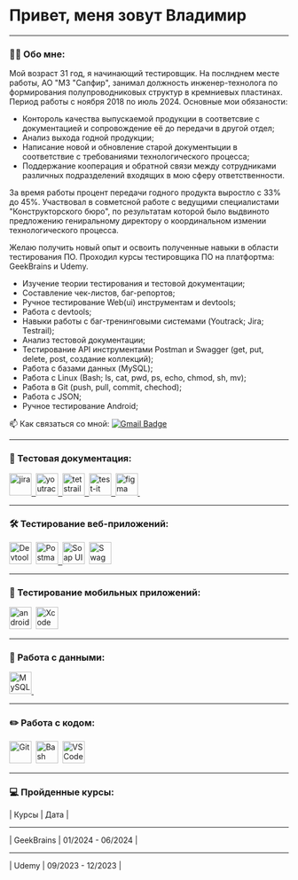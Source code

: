 # Привет, меня зовут Владимир

---

### 👨‍💻 Обо мне:

Мой возраст 31 год, я начинающий тестировщик. На послнднем месте работы, АО "МЗ "Сапфир", занимал должность инженер-технолога по формирования полупроводниковых структур в кремниевых пластинах. Период работы с ноября 2018 по июль 2024. 
Основные мои обязаности:
- Контороль качества выпускаемой продукции в соответсвие с документацией и сопровождение её до передачи в другой отдел;
- Анализ выхода годной продукции;
- Написание новой и обновление старой документыции в соответствие с требованиями технологического процесса;
- Поддержание кооперация и обратной связи между сотрудниками различных подразделений входящих в мою сферу ответственности.

За время работы процент передачи годного продукта выростло с 33% до 45%. Участвовал в совметсной работе с ведущими специалистами "Конструкторского бюро", по результатам которой было выдвиното предложению гениральному директору о координальном измении технологического процесса.

Желаю получить новый опыт и освоить полученные навыки в области тестирования ПО. Проходил курсы тестировщика ПО на платфортма: GeekBrains и Udemy. 
- Изучение теории тестирования и тестовой документации;
- Составление чек-листов, баг-репортов;
- Ручное тестирование Web(ui) инструментам и devtools;
- Работа с devtools;
- Навыки работы с баг-тренинговыми системами (Youtrack; Jira; Testrail);
- Анализ тестовой документации;
- Тестирование API инструментами Postman и Swagger (get, put, delete, post, создание коллекций);
- Работа с базами данных (MySQL);
- Работа с Linux (Bash; ls, cat, pwd, ps, echo, chmod, sh, mv);
- Работа в Git (push, pull, commit, chechod);
- Работа с JSON;
- Ручное тестирование Android;

📫 Как связаться со мной:  [![Gmail Badge](https://img.shields.io/badge/-Gmail-red?style=flat&logo=Gmail&logoColor=white)](mailto:qa.maverik2156@gmail.com)

---

### 📁 Тестовая документация:

<div>
<a href= https://drive.google.com/drive/folders/1UTGQAkeAe8QnUTs74XUm7zMixbCARpaM?usp=drive_link> 
  <img src="https://cdn.jsdelivr.net/gh/devicons/devicon/icons/jira/jira-original.svg"
   title="jira" alt="jira" width="40" height="40"/>&nbsp
  <img src="https://upload.wikimedia.org/wikipedia/commons/thumb/8/8d/YouTrack_Icon.svg/1024px-YouTrack_Icon.svg.png?20200803082248" 
  title="youtrack" alt="youtrack" width="40" height="40"/>&nbsp
  <img src="https://codahosted.io/packs/21236/unversioned/assets/LOGO/ba1091c59bab89cd2fd0f289622731fe16113d7b00905abe64759c313a4b73b76c1b0426076ed76cb74752234c734131df46992d5b8b48fc13e264240e4f7119f736cfeb64df36ded54b5cbf6198b9cadedf18dd0cac5c7dbcd16e6336c29363cd1292ba" 
  title="testrail" alt="tetstrail" width="40" height="40"/>&nbsp
  <img src="https://testit.software/themes/ino-testit/assets/images/logo/logo.svg" 
  alt="test-it" title="test-it" alt="test-it" width="40" height="40"/>&nbsp
  <img src="https://cdn.jsdelivr.net/gh/devicons/devicon/icons/figma/figma-original.svg"
   title="figma" alt="figma" width="40" height="40"/>&nbsp
  </a>
</div>

---

### 🛠 Тестирование веб-приложений:

<div>
  <img src="https://d33wubrfki0l68.cloudfront.net/38b5c953a4667366685d55db55d057c86db1fc54/a0fdc/static/acae6b24d940347661ca901ea07f47c1/chrome-dev-logo-icon.png" 
  title="Devtools" alt="Devtools" width="40" height="40"/>&nbsp
  <a href= https://www.postman.com/docking-module-geoscientist-86782503/workspace/my-workspace/overview> <img src="https://seeklogo.com/images/P/postman-logo-0087CA0D15-seeklogo.com.png"  
  title="Postman" alt="Postman" width="40" height="40"/>&nbsp
  </a>
  <img src="https://soapui.ru/img/soapui-1.png" 
  title="Soap UI" alt="Soap UI" width="40" height="40"/>&nbsp
  <img src="https://blog.skillfactory.ru/wp-content/uploads/2023/02/1_ihb6hdmaw48vjtbsjyhbzg-1830140.png" 
  title="Swagger" alt="Swagger" width="40" height="40"/>&nbsp
</div>

---

### 📱 Тестирование мобильных приложений:

<div>
  <img src="https://cdn.jsdelivr.net/gh/devicons/devicon/icons/androidstudio/androidstudio-original.svg" title="android-studio" alt="android-studio" width="40" height="40"/>&nbsp
  <img src="https://cdn.jsdelivr.net/gh/devicons/devicon/icons/xcode/xcode-original.svg" 
  title="Xcode" alt="Xcode" width="40" height="40"/>&nbsp
 </div>

---

### 💾 Работа с данными:

<div>
<a href= https://drive.google.com/drive/folders/1Wez-RWlt86BSik-SUOcIX5HTq3fJk2Yd?usp=drive_link>
  <img src="https://cdn.jsdelivr.net/gh/devicons/devicon/icons/mysql/mysql-original.svg" 
  title="MySQL" alt="MySQL" width="40" height="40"/>&nbsp
</a>
</div>

---

### ✏️ Работа с кодом:

<div>
  <img src="https://cdn.jsdelivr.net/gh/devicons/devicon/icons/git/git-original.svg" 
  title="Git" alt="Git" width="40" height="40"/>&nbsp
  <img src="https://upload.wikimedia.org/wikipedia/commons/thumb/4/4b/Bash_Logo_Colored.svg/1024px-Bash_Logo_Colored.svg.png?20180723054350"
   title="Bash" alt="Bash" width="40" height="40"/>&nbsp
  <img src="https://cdn.jsdelivr.net/gh/devicons/devicon/icons/vscode/vscode-original.svg"
   title="VSCode" alt="VSCode" width="40" height="40"/>&nbsp
  
</div>

---

 ### 💻 Пройденные курсы:

| Курсы                                                           | Дата              | 

---

| GeekBrains                                                      | 01/2024 - 06/2024 | 

---

| Udemy                                                           | 09/2023 - 12/2023 | 

